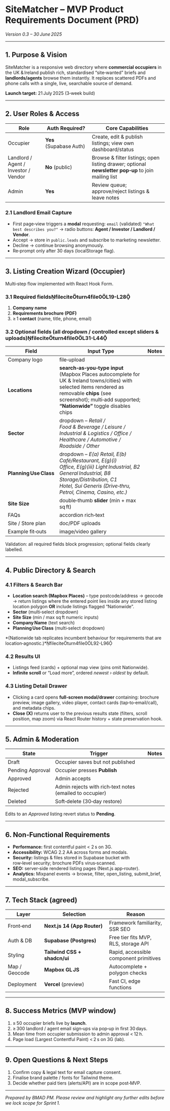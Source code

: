 # SiteMatcher – MVP Product Requirements Document (PRD)

*Version 0.3 – 30 June 2025*

---

## 1. Purpose & Vision

SiteMatcher is a responsive web directory where **commercial occupiers** in the UK & Ireland publish rich, standardised “site‑wanted” briefs and **landlords/agents** browse them instantly. It replaces scattered PDFs and phone calls with a single, live, searchable source of demand.

**Launch target:** 21 July 2025 (3‑week build)

---

## 2. User Roles & Access

| Role                                 | Auth Required?          | Core Capabilities                                                                                  |
| ------------------------------------ | ----------------------- | -------------------------------------------------------------------------------------------------- |
| Occupier                             | **Yes** (Supabase Auth) | Create, edit & publish listings; view own dashboard/status                                         |
| Landlord / Agent / Investor / Vendor | **No** (public)         | Browse & filter listings; open listing drawer; optional **newsletter pop‑up** to join mailing list |
| Admin                                | **Yes**                 | Review queue; approve/reject listings & leave notes                                                |

### 2.1 Landlord Email Capture

* First page‑view triggers a **modal** requesting:
  `email` (validated)
  `"What best describes you?"` → radio buttons: **Agent / Investor / Landlord / Vendor**.
* Accept → store in `public.leads` and subscribe to marketing newsletter.
* Decline → continue browsing anonymously.
* Re‑prompt only after 30 days (localStorage flag).

---

## 3. Listing Creation Wizard (Occupier)

Multi‑step flow implemented with React Hook Form.

### 3.1 Required fieldsfileciteturn4file0L19-L28

1. **Company name**
2. **Requirements brochure (PDF)**
3. ≥ 1 **contact** (name, title, phone, email)

### 3.2 Optional fields (all **dropdown / controlled** except sliders & uploads)fileciteturn4file0L31-L44

| Field                  | Input Type                                                                                                                                                                                                                | Notes |
| ---------------------- | ------------------------------------------------------------------------------------------------------------------------------------------------------------------------------------------------------------------------- | ----- |
| Company logo           | file‑upload                                                                                                                                                                                                               |       |
| **Locations**          | **search‑as‑you‑type input** (Mapbox Places autocomplete for UK & Ireland towns/cities) with selected items rendered as removable **chips** (see screenshot); multi‑add supported; **“Nationwide”** toggle disables chips |       |
| **Sector**             | dropdown – *Retail / Food & Beverage / Leisure / Industrial & Logistics / Office / Healthcare / Automotive / Roadside / Other*                                                                                            |       |
| **Planning Use Class** | dropdown – *E(a) Retail, E(b) Café/Restaurant, E(g)(i) Office, E(g)(iii) Light Industrial, B2 General Industrial, B8 Storage/Distribution, C1 Hotel, Sui Generis (Drive‑thru, Petrol, Cinema, Casino, etc.)*              |       |
| **Site Size**          | double‑thumb **slider** (min + max sq ft)                                                                                                                                                                                 |       |
| FAQs                   | accordion rich‑text                                                                                                                                                                                                       |       |
| Site / Store plan      | doc/PDF uploads                                                                                                                                                                                                           |       |
| Example fit‑outs       | image/video gallery                                                                                                                                                                                                       |       |

Validation: all required fields block progression; optional fields clearly labelled.

---

## 4. Public Directory & Search

### 4.1 Filters & Search Bar

* **Location search (Mapbox Places)** – type postcode/address → geocode → return listings where the entered point lies inside any stored listing location polygon **OR** include listings flagged “Nationwide”.
* **Sector** (multi‑select dropdown)
* **Site Size** (min / max sq ft numeric inputs)
* **Company Name** (text search)
* **Planning Use Class** (multi‑select dropdown)

\*(Nationwide tab replicates incumbent behaviour for requirements that are location‑agnostic.)\*fileciteturn4file0L92-L96

### 4.2 Results UI

* Listings feed (cards) + optional map view (pins omit Nationwide).
* **Infinite scroll** or “Load more”, ordered *newest › oldest* by default.

### 4.3 Listing Detail Drawer

* Clicking a card opens **full‑screen modal/drawer** containing: brochure preview, image gallery, video player, contact cards (tap‑to‑email/call), and metadata chips.
* **Close (X)** returns user to the previous results state (filters, scroll position, map zoom) via React Router history + state preservation hook.

---

## 5. Admin & Moderation

| State            | Trigger                                                  | Notes |
| ---------------- | -------------------------------------------------------- | ----- |
| Draft            | Occupier saves but not published                         |       |
| Pending Approval | Occupier presses **Publish**                             |       |
| Approved         | Admin accepts                                            |       |
| Rejected         | Admin rejects with rich‑text notes (emailed to occupier) |       |
| Deleted          | Soft‑delete (30‑day restore)                             |       |

Edits to an *Approved* listing revert status to **Pending**.

---

## 6. Non‑Functional Requirements

* **Performance:** first contentful paint < 2 s on 3G.
* **Accessibility:** WCAG 2.2 AA across forms and modals.
* **Security:** listings & files stored in Supabase bucket with row‑level security; brochure PDFs virus‑scanned.
* **SEO:** server‑side rendered listing pages (Next.js app‑router).
* **Analytics:** Mixpanel events → browse, filter, open\_listing, submit\_brief, modal\_subscribe.

---

## 7. Tech Stack (agreed)

| Layer         | Selection                    | Reason                                 |
| ------------- | ---------------------------- | -------------------------------------- |
| Front‑end     | **Next.js 14 (App Router)**  | Framework familiarity, SSR SEO         |
| Auth & DB     | **Supabase (Postgres)**      | Free tier fits MVP, RLS, storage API   |
| Styling       | **Tailwind CSS + shadcn/ui** | Rapid, accessible component primitives |
| Map / Geocode | **Mapbox GL JS**             | Autocomplete + polygon checks          |
| Deployment    | **Vercel** (preview)         | Fast CI, edge functions                |

---

## 8. Success Metrics (MVP window)

1. ≥ 50 occupier briefs live by **launch**.
2. ≥ 300 landlord / agent email sign‑ups via pop‑up in first 30 days.
3. Mean time from occupier submission to admin approval < 12 h.
4. Page load (Largest Contentful Paint) < 2 s on 3G (lab).

---

## 9. Open Questions & Next Steps

1. Confirm copy & legal text for email capture consent.
2. Finalise brand palette / fonts for Tailwind theme.
3. Decide whether paid tiers (alerts/API) are in scope post‑MVP.

---

*Prepared by BMAD PM. Please review and highlight any further edits before we lock scope for Sprint 1.*
